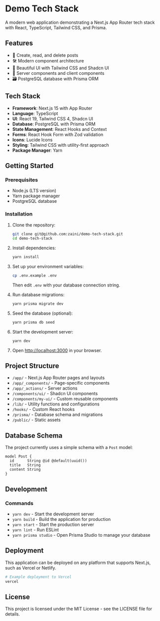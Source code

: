 # Demo Tech Stack

A modern web application demonstrating a Next.js App Router tech stack with React, TypeScript, Tailwind CSS, and Prisma.

## Features

- 📝 Create, read, and delete posts
- 🛠️ Modern component architecture
- 🎨 Beautiful UI with Tailwind CSS and Shadcn UI
- 🔄 Server components and client components
- 🗃️ PostgreSQL database with Prisma ORM

## Tech Stack

- **Framework**: Next.js 15 with App Router
- **Language**: TypeScript
- **UI**: React 19, Tailwind CSS 4, Shadcn UI
- **Database**: PostgreSQL with Prisma ORM
- **State Management**: React Hooks and Context
- **Forms**: React Hook Form with Zod validation
- **Icons**: Lucide Icons
- **Styling**: Tailwind CSS with utility-first approach
- **Package Manager**: Yarn

## Getting Started

### Prerequisites

- Node.js (LTS version)
- Yarn package manager
- PostgreSQL database

### Installation

1. Clone the repository:

   ```bash
   git clone git@github.com:zaini/demo-tech-stack.git
   cd demo-tech-stack
   ```

2. Install dependencies:

   ```bash
   yarn install
   ```

3. Set up your environment variables:

   ```bash
   cp .env.example .env
   ```

   Then edit `.env` with your database connection string.

4. Run database migrations:

   ```bash
   yarn prisma migrate dev
   ```

5. Seed the database (optional):

   ```bash
   yarn prisma db seed
   ```

6. Start the development server:

   ```bash
   yarn dev
   ```

7. Open [http://localhost:3000](http://localhost:3000) in your browser.

## Project Structure

- `/app/` - Next.js App Router pages and layouts
- `/app/_components/` - Page-specific components
- `/app/_actions/` - Server actions
- `/components/ui/` - Shadcn UI components
- `/components/my-ui/` - Custom reusable components
- `/lib/` - Utility functions and configurations
- `/hooks/` - Custom React hooks
- `/prisma/` - Database schema and migrations
- `/public/` - Static assets

## Database Schema

The project currently uses a simple schema with a `Post` model:

```prisma
model Post {
  id      String @id @default(uuid())
  title   String
  content String
}
```

## Development

### Commands

- `yarn dev` - Start the development server
- `yarn build` - Build the application for production
- `yarn start` - Start the production server
- `yarn lint` - Run ESLint
- `yarn prisma studio` - Open Prisma Studio to manage your database

## Deployment

This application can be deployed on any platform that supports Next.js, such as Vercel or Netlify.

```bash
# Example deployment to Vercel
vercel
```

## License

This project is licensed under the MIT License - see the LICENSE file for details.
